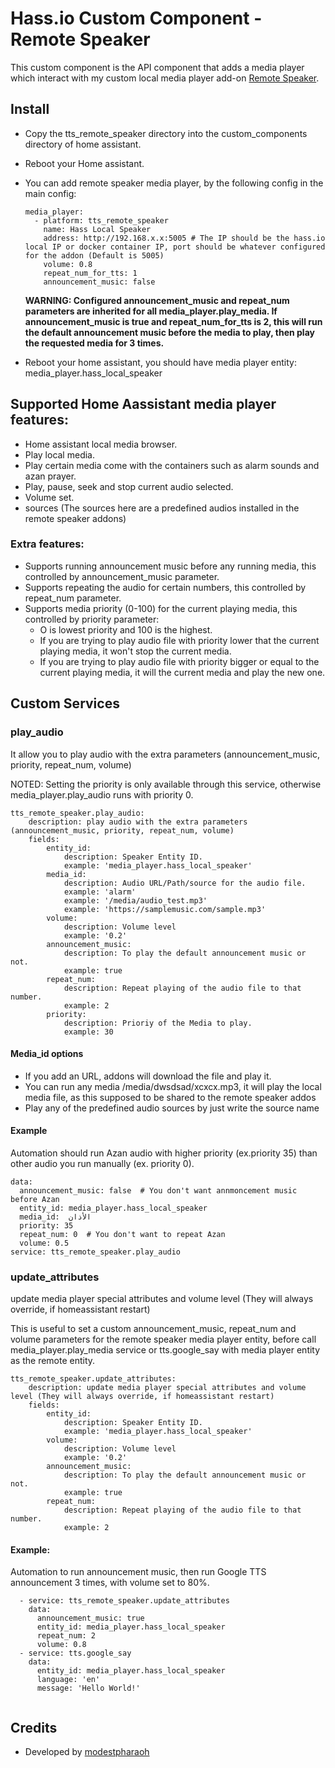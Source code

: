 # Hass.io Custom Component - Remote Speaker
This custom component is the API component that adds a media player which interact with 
my custom local media player add-on [Remote Speaker](https://github.com/modestpharaoh/hassio-addons/tree/master/remote_speaker).

## Install
* Copy the 
tts_remote_speaker directory into the custom_components directory of home assistant.
* Reboot your Home assistant.
* You can add remote speaker media player, by the following config in the main config:
  ```
  media_player:
    - platform: tts_remote_speaker
      name: Hass Local Speaker
      address: http://192.168.x.x:5005 # The IP should be the hass.io local IP or docker container IP, port should be whatever configured for the addon (Default is 5005)
      volume: 0.8
      repeat_num_for_tts: 1
      announcement_music: false
  ```
  **WARNING: Configured announcement_music and repeat_num parameters are inherited for all media_player.play_media. If announcement_music is true and repeat_num_for_tts is 2, this will run the default announcement music before the media to play, then play the requested media for 3 times.**

* Reboot your home assistant, you should have media player entity: media_player.hass_local_speaker

## Supported Home Aassistant media player features:
* Home assistant local media browser.
* Play local media.
* Play certain media come with the containers such as alarm sounds and azan prayer.
* Play, pause, seek and stop current audio selected.
* Volume set.
* sources (The sources here are a predefined audios installed in the remote speaker addons)

### Extra features:
* Supports running announcement music before any running media, this controlled by announcement_music parameter.
* Supports repeating the audio for certain numbers, this controlled by repeat_num parameter.
* Supports media priority (0-100) for the current playing media, this controlled by priority parameter:
  * O is lowest priority and 100 is the highest.
  * If you are trying to play audio file with priority lower that the current playing media, it won't stop the current media.
  * If you are trying to play audio file with priority bigger or equal to the current playing media, it will the current media and play the new one.

## Custom Services
### play_audio
It allow you to play audio with the extra parameters (announcement_music, priority, repeat_num, volume)

NOTED: Setting the priority is only available through this service, otherwise media_player.play_audio runs with priority 0.

```
tts_remote_speaker.play_audio:
    description: play audio with the extra parameters (announcement_music, priority, repeat_num, volume)
    fields:
        entity_id:
            description: Speaker Entity ID.
            example: 'media_player.hass_local_speaker'
        media_id:
            description: Audio URL/Path/source for the audio file.
            example: 'alarm'
            example: '/media/audio_test.mp3'
            example: 'https://samplemusic.com/sample.mp3'
        volume:
            description: Volume level
            example: '0.2'
        announcement_music:
            description: To play the default announcement music or not.
            example: true
        repeat_num:
            description: Repeat playing of the audio file to that number.
            example: 2
        priority:
            description: Prioriy of the Media to play.
            example: 30
```
#### Media_id options
* If you add an URL, addons will download the file and play it.
* You can run any media /media/dwsdsad/xcxcx.mp3, it will play the local media file, as this supposed to be shared to the remote speaker addos
* Play any of the predefined  audio sources by just write the source name

#### Example
Automation should run Azan audio with higher priority (ex.priority 35) than other audio you run manually (ex. priority 0).
```
data:
  announcement_music: false  # You don't want annmoncement music before Azan
  entity_id: media_player.hass_local_speaker
  media_id:  الأذان
  priority: 35
  repeat_num: 0  # You don't want to repeat Azan
  volume: 0.5
service: tts_remote_speaker.play_audio
```


### update_attributes
update media player special attributes and volume level (They will always override, if homeassistant restart)

This is useful to set a custom announcement_music, repeat_num and volume parameters for the remote speaker media player entity, before call media_player.play_media service or tts.google_say with media player entity as the remote entity.

```
tts_remote_speaker.update_attributes:
    description: update media player special attributes and volume level (They will always override, if homeassistant restart)
    fields:
        entity_id:
            description: Speaker Entity ID.
            example: 'media_player.hass_local_speaker'
        volume:
            description: Volume level
            example: '0.2'
        announcement_music:
            description: To play the default announcement music or not.
            example: true
        repeat_num:
            description: Repeat playing of the audio file to that number.
            example: 2
```
#### Example:
Automation to run announcement music, then  run Google TTS announcement 3 times, with volume set to 80%.

```
  - service: tts_remote_speaker.update_attributes
    data:
      announcement_music: true
      entity_id: media_player.hass_local_speaker
      repeat_num: 2
      volume: 0.8
  - service: tts.google_say
    data:
      entity_id: media_player.hass_local_speaker
      language: 'en'
      message: 'Hello World!'
    
```

## Credits
* Developed by [modestpharaoh](https://github.com/modestpharaoh)
